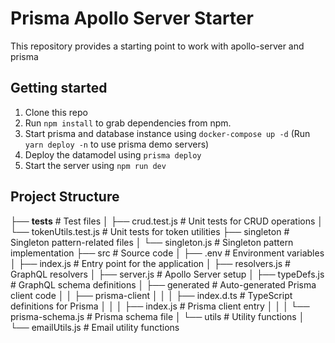 # Prisma Apollo Server Starter

This repository provides a starting point to work with apollo-server and prisma


## Getting started

1. Clone this repo
2. Run `npm install` to grab dependencies from npm.
3. Start prisma and database instance using `docker-compose up -d` (Run `yarn deploy -n` to use prisma demo servers)
4. Deploy the datamodel using `prisma deploy`
5. Start the server using `npm run dev`

## Project Structure
├── __tests__               # Test files
│   ├── crud.test.js        # Unit tests for CRUD operations
│   └── tokenUtils.test.js  # Unit tests for token utilities
├── singleton               # Singleton pattern-related files
│   └── singleton.js        # Singleton pattern implementation
├── src                     # Source code
│   ├── .env                # Environment variables
│   ├── index.js            # Entry point for the application
│   ├── resolvers.js        # GraphQL resolvers
│   ├── server.js           # Apollo Server setup
│   ├── typeDefs.js         # GraphQL schema definitions
│   ├── generated           # Auto-generated Prisma client code
│   │   ├── prisma-client
│   │   │   ├── index.d.ts  # TypeScript definitions for Prisma
│   │   │   ├── index.js    # Prisma client entry
│   │   │   └── prisma-schema.js  # Prisma schema file
│   └── utils               # Utility functions
│       └── emailUtils.js   # Email utility functions

